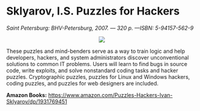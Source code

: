 
# Sklyarov, I.S. Puzzles for Hackers

_Saint Petersburg: BHV-Petersburg, 2007. — 320 p. —ISBN: 5-94157-562-9_

<p align="center">
  <img src="https://github.com/user-attachments/assets/184cfe28-5f58-4bf1-a255-03db0beb6027" />
</p>

These puzzles and mind-benders serve as a way to train logic and help developers, hackers, and system administrators discover unconventional solutions to common IT problems. Users will learn to find bugs in source code, write exploits, and solve nonstandard coding tasks and hacker puzzles. Cryptographic puzzles, puzzles for Linux and Windows hackers, coding puzzles, and puzzles for web designers are included.

**Amazon Books:**
https://www.amazon.com/Puzzles-Hackers-Ivan-Sklyarov/dp/1931769451

